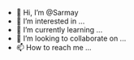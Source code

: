 - 👋 Hi, I’m @Sarmay
- 👀 I’m interested in ...
- 🌱 I’m currently learning ...
- 💞️ I’m looking to collaborate on ...
- 📫 How to reach me ...

<!---
Sarmay/Sarmay is a ✨ special ✨ repository because its `README.md` (this file) appears on your GitHub profile.
You can click the Preview link to take a look at your changes.
--->
